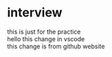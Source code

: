 # interview
this is just for the practice
<br>
hello this change in vscode
<br>
this change is from github website


